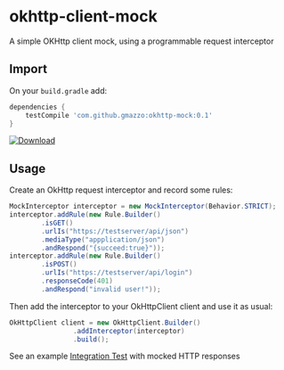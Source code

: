 # okhttp-client-mock
A simple OKHttp client mock, using a programmable request interceptor

## Import
On your `build.gradle` add:
```groovy
dependencies {
    testCompile 'com.github.gmazzo:okhttp-mock:0.1'
}
```
[![Download](https://api.bintray.com/packages/gmazzo/maven/okhttp-client-mock/images/download.svg) ](https://bintray.com/gmazzo/maven/okhttp-client-mock/_latestVersion)
## Usage
Create an OkHttp request interceptor and record some rules:
```java
MockInterceptor interceptor = new MockInterceptor(Behavior.STRICT);
interceptor.addRule(new Rule.Builder()
        .isGET()
        .urlIs("https://testserver/api/json")
        .mediaType("appplication/json")
        .andRespond("{succeed:true}"));
interceptor.addRule(new Rule.Builder()
        .isPOST()
        .urlIs("https://testserver/api/login")
        .responseCode(401)
        .andRespond("invalid user!"));
```

Then add the interceptor to your OkHttpClient client and use it as usual:
```java
OkHttpClient client = new OkHttpClient.Builder()
                .addInterceptor(interceptor)
                .build();
```

See an example [Integration Test](src/test/java/okhttp3/mock/MockInterceptorITTest.java) with mocked HTTP responses
